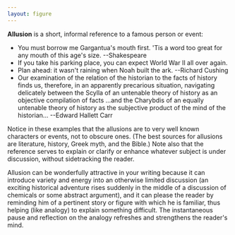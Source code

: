 ```yaml
---
layout: figure
---
```


**Allusion** is a short, informal reference to a famous person or event:

 - You must borrow me Gargantua's mouth first. 'Tis a word too great for any mouth of this age's size. --Shakespeare
 - If you take his parking place, you can expect World War II all over again.
 - Plan ahead: it wasn't raining when Noah built the ark. --Richard Cushing
 - Our examination of the relation of the historian to the facts of history finds us, therefore, in an apparently precarious situation, navigating delicately between the Scylla of an untenable theory of history as an objective compilation of facts ...and the Charybdis of an equally untenable theory of history as the subjective product of the mind of the historian... --Edward Hallett Carr

Notice in these examples that the allusions are to very well known characters or events, not to obscure ones. (The best sources for allusions are literature, history, Greek myth, and the Bible.) Note also that the reference serves to explain or clarify or enhance whatever subject is under discussion, without sidetracking the reader.

Allusion can be wonderfully attractive in your writing because it can introduce variety and energy into an otherwise limited discussion (an exciting historical adventure rises suddenly in the middle of a discussion of chemicals or some abstract argument), and it can please the reader by reminding him of a pertinent story or figure with which he is familiar, thus helping (like analogy) to explain something difficult. The instantaneous pause and reflection on the analogy refreshes and strengthens the reader's mind.